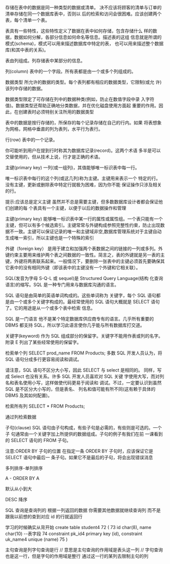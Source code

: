 存储在表中的数据是同一种类型的数据或清单。
决不应该将顾客的清单与订单的清单存储在同一个数据库表中，否则以
后的检索和访问会很困难。应该创建两个表，每个清单一个表。

表具有一些特性，这些特性定义了数据在表中如何存储，包含存储什么 样的数据，数据如何分解，各部分信息如何命名等信息。描述表的这组 信息就是所谓的模式(schema)，模式可以用来描述数据库中特定的表， 也可以用来描述整个数据库(和其中表的关系)。

表由列组成。列存储表中某部分的信息。

列(column)
表中的一个字段。所有表都是由一个或多个列组成的。

数据类型
所允许的数据的类型。每个表列都有相应的数据类型，它限制(或允
许)该列中存储的数据。

数据类型限定了可存储在列中的数据种类(例如，防止在数值字段中录 入字符值)。数据类型还帮助正确地分类数据，并在优化磁盘使用方面起 重要的作用。因此，在创建表时必须特别关注所用的数据类型

表中的数据是按行存储的，所保存的每个记录存储在自己的行内。如果
将表想象为网格，网格中垂直的列为表列，水平行为表行。

行(row)
表中的一个记录。

你可能听到用户在提到行时称其为数据库记录(record)。这两个术语 多半是可以交替使用的，但从技术上说，行才是正确的术语。

主键(primary key)
一列(或一组列)，其值能够唯一标识表中每一行。

唯一标识表中每行的这个列(或这几列)称为主键。主键用来表示一个
特定的行。没有主键，更新或删除表中特定行就极为困难，因为你不能
保证操作只涉及相关的行。

提示:应该总是定义主键
虽然并不总是需要主键，但多数数据库设计者都会保证他们创建的每
个表具有一个主键，以便于以后的数据操作和管理

主键(primary key) 能够唯一标识表中某一行的属性或属性组。一个表只能有一个主键，但可以有多个候选索引。主键常常与外键构成参照完整性约束，防止出现数据不一致。主键可以保证记录的唯一和主键域非空,数据库管理系统对于主键自动生成唯一索引，所以主键也是一个特殊的索引

外键（foreign key） 是用于建立和加强两个表数据之间的链接的一列或多列。外键约束主要用来维护两个表之间数据的一致性。简言之，表的外键就是另一表的主键，外键将两表联系起来。一般情况下，要删除一张表中的主键必须首先要确保其它表中的没有相同外键（即该表中的主键没有一个外键和它相关联）。

SQL(发音为字母 S-Q-L 或 sequel)是 Structured Query Language(结构 化查询语言)的缩写。SQL 是一种专门用来与数据库沟通的语言。

SQL 语句是由简单的英语单词构成的。这些单词称为 关键字，每个 SQL 语句都是由一个或多个关键字构成的。最经常使用的 SQL 语句大概就是 SELECT 语句了。它的用途是从一个或多个表中检索 信息。

SQL 是一门语言 他不是某个特定数据库供应商专有的语言。几乎所有重要的 DBMS 都支持 SQL，所以学习此语言使你几乎能与所有数据库打交道。

关键字(keyword)
作为 SQL 组成部分的保留字。关键字不能用作表或列的名字。附录 E 列出了某些经常使用的保留字。

检索单个列
SELECT
prod_name
FROM
Products;
多数 SQL 开发人员认为，将 SQL 语句分成多行更容易阅读和调试。

请注意，SQL 语句不区分大小写，因此 SELECT 与 select 是相同的。 同样，写成 Select 也没有关系。许多 SQL 开发人员喜欢对 SQL 关键 字使用大写，而对列名和表名使用小写，这样做使代码更易于阅读和 调试。不过，一定要认识到虽然 SQL 是不区分大小写的，但是表名、 列名和值可能有所不同(这有赖于具体的 DBMS 及其如何配置)。

检索所有列
SELECT \*
FROM Products;

通过列检索数据

子句(clause)
SQL 语句由子句构成，有些子句是必需的，有些则是可选的。一个子 句通常由一个关键字加上所提供的数据组成。子句的例子有我们在前 一课看到的 SELECT 语句的 FROM 子句。

注意:ORDER BY 子句的位置
在指定一条 ORDER BY 子句时，应该保证它是 SELECT 语句中最后一 条子句。如果它不是最后的子句，将会出现错误消息

多列排序-单列排序

A - ORDER BY A

默认从小到大

DESC 降序

SQL 查询是查询列的 根据一列返回的数据 你需要其他数据就继续查询列
而不是跟我以前想的查到对应 id 的行就返回行

学习的时候确实从背开始
create table student4
72 (
73 id char(8), name char(10) --表字段
74 constraint pk_id4 primary key (id), constraint uk_name4 unique (name)
75 )

主句查询是列字句查询是行
// 意思是主句查询的作用域是表头这一列
// 字句查询也是这一行，但是字句的作用域是整行 通过这一行的某列去限制主句的列
